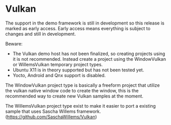 # Vulkan

The support in the demo framework is still in development so this release is marked as early access.
Early access means everything is subject to changes and still in development.

Beware:

- The Vulkan demo host has not been finalized, so creating projects using it is not recommended.
  Instead create a project using the WindowVulkan or WillemsVulkan temporary project types.
- Ubuntu X11 is in theory supported but has not been tested yet.
- Yocto, Android and Qnx support is disabled.
  
The WindowVulkan project type is basically a freeform project that utilize the vulkan native window code
to create the window, this is the recommended way to create new Vulkan samples at the moment.

The WillemsVulkan project type exist to make it easier to port a existing sample that uses Sascha Willems
framework. (https://github.com/SaschaWillems/Vulkan)
